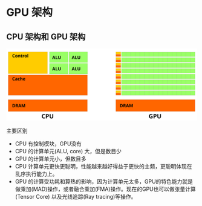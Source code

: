 # GPU 架构
## CPU 架构和 GPU 架构
![GPU & GPU Arch](https://github.com/wzhongyuan/cuda-learning/blob/main/gpu-architecture/Cpu-gpu.svg.png)

主要区别
- CPU 有控制模块，GPU没有
- CPU 的计算单元(ALU, core) 大，但是数目少
- GPU 的计算单元小，但数目多
- CPU 计算单元更快更聪明，性能越来越好得益于更快的主频，更聪明体现在乱序执行能力上。
- GPU 的计算受功耗和算热的影响，因为计算单元太多，GPU的特色能力就是做乘加(MAD)操作，或者融合乘加(FMA)操作。现在的GPU也可以做张量计算(Tensor Core) 以及光线追踪(Ray tracing)等操作。
